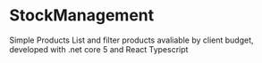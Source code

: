 # StockManagement
Simple Products List and filter products avaliable by client budget, developed with .net core 5 and React Typescript
